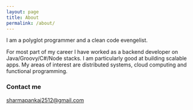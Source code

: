 ```yaml
---
layout: page
title: About
permalink: /about/
---
```


I am a polyglot programmer and a clean code evengelist. 

For most part of my career I have worked as a backend developer on Java/Groovy/C#/Node stacks. I am particularly good at building scalable apps. My areas of interest are distributed systems, cloud computing and functional programming. 

### Contact me

[sharmapankaj2512@gmail.com](sharmapankaj2512@gmail.com)

